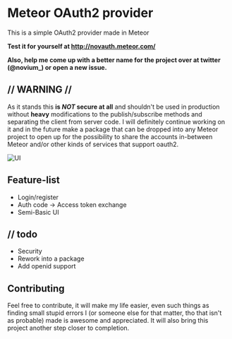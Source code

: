 # Meteor OAuth2 provider
This is a simple OAuth2 provider made in Meteor

**Test it for yourself at http://novauth.meteor.com/**

**Also, help me come up with a better name for the project over at twitter (@novium_) or open a new issue.**

## // WARNING //
As it stands this **is *NOT* secure at all** and shouldn't be used in production without **heavy** modifications to the publish/subscribe methods and separating the client from server code. I will definitely continue working on it and in the future make a package that can be dropped into any Meteor project to open up for the possibility to share the accounts in-between Meteor and/or other kinds of services that support oauth2.

![UI](http://puu.sh/hRQC7/c98bc5c07f.png)

## Feature-list
* Login/register
* Auth code -> Access token exchange
* Semi-Basic UI

## // todo
* Security
* Rework into a package
* Add openid support

## Contributing
Feel free to contribute, it will make my life easier, even such things as finding small stupid errors I (or someone else for that matter, tho that isn't as probable) made is awesome and appreciated. It will also bring this project another step closer to completion.